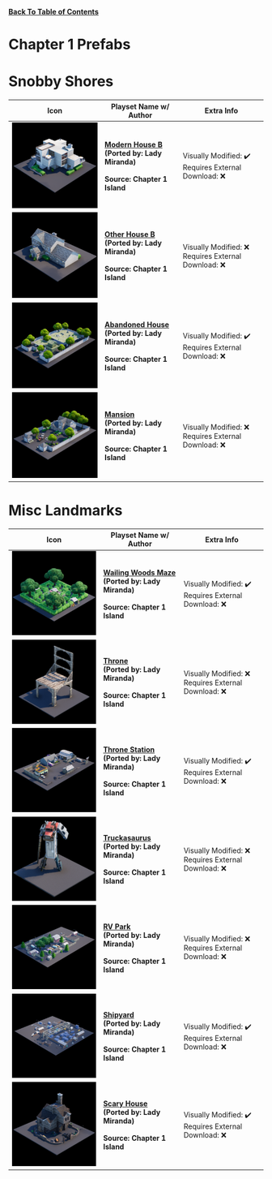 
**[Back To Table of Contents](/Table%20of%20Contents.md)**
# Chapter 1 Prefabs

# Snobby Shores

| Icon | Playset Name w/ Author | Extra Info |
|-----------------------------------------|-----------------|-----------------|
| <img src=".assets/Modern House B.png" width="256"/> | **[Modern House B](SpawnerTexts/Modern%20House%20B.txt)**<br>**(Ported by: Lady Miranda)**<br><br>**Source: Chapter 1 Island** | Visually Modified: ✔️<br>Requires External Download: ❌|
| <img src=".assets/Other House B.png" width="256"/> | **[Other House B](SpawnerTexts/Other%20House%20B.txt)**<br>**(Ported by: Lady Miranda)**<br><br>**Source: Chapter 1 Island** | Visually Modified: ❌<br>Requires External Download: ❌|
| <img src=".assets/Snobby Shores Abandoned House.png" width="256"/> | **[Abandoned House](SpawnerTexts/Snobby%20Shores%20Abandoned%20House.txt)**<br>**(Ported by: Lady Miranda)**<br><br>**Source: Chapter 1 Island** | Visually Modified: ✔️<br>Requires External Download: ❌|
| <img src=".assets/Snobby Shores Mansion.png" width="256"/> | **[Mansion](SpawnerTexts/Snobby%20Shores%20Mansion.txt)**<br>**(Ported by: Lady Miranda)**<br><br>**Source: Chapter 1 Island** | Visually Modified: ❌<br>Requires External Download: ❌|

# Misc Landmarks

| Icon | Playset Name w/ Author | Extra Info |
|-----------------------------------------|-----------------|-----------------|
| <img src=".assets/Wailing Woods Maze.png" width="256"/> | **[Wailing Woods Maze](SpawnerTexts/Wailing%20Woods%20Maze.txt)**<br>**(Ported by: Lady Miranda)**<br><br>**Source: Chapter 1 Island** | Visually Modified: ✔️<br>Requires External Download: ❌|
| <img src=".assets/Throne.png" width="256"/> | **[Throne](SpawnerTexts/Throne.txt)**<br>**(Ported by: Lady Miranda)**<br><br>**Source: Chapter 1 Island** | Visually Modified: ❌<br>Requires External Download: ❌|
| <img src=".assets/Throne Station.png" width="256"/> | **[Throne Station](SpawnerTexts/Throne%20Station.txt)**<br>**(Ported by: Lady Miranda)**<br><br>**Source: Chapter 1 Island** | Visually Modified: ✔️<br>Requires External Download: ❌|
| <img src=".assets/Truckasaurus.png" width="256"/> | **[Truckasaurus](SpawnerTexts/Truckasaurus.txt)**<br>**(Ported by: Lady Miranda)**<br><br>**Source: Chapter 1 Island** | Visually Modified: ❌<br>Requires External Download: ❌|
| <img src=".assets/RV Park.png" width="256"/> | **[RV Park](SpawnerTexts/RV%20Park.txt)**<br>**(Ported by: Lady Miranda)**<br><br>**Source: Chapter 1 Island** | Visually Modified: ❌<br>Requires External Download: ❌|
| <img src=".assets/Shipyard.png" width="256"/> | **[Shipyard](SpawnerTexts/shipyard.txt)**<br>**(Ported by: Lady Miranda)**<br><br>**Source: Chapter 1 Island** | Visually Modified: ✔️<br>Requires External Download: ❌|
| <img src=".assets/Scary House.png" width="256"/> | **[Scary House](SpawnerTexts/scary%20house.txt)**<br>**(Ported by: Lady Miranda)**<br><br>**Source: Chapter 1 Island** | Visually Modified: ✔️<br>Requires External Download: ❌|
